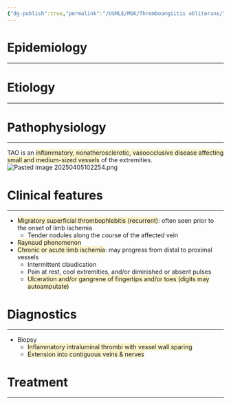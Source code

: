 ```yaml
---
{"dg-publish":true,"permalink":"/USMLE/MSK/Thromboangiitis obliterans/","tags":["t1"]}
---
```


# Epidemiology
---


# Etiology
---


# Pathophysiology
---
TAO is an <span style="background:rgba(240, 200, 0, 0.2)">inflammatory, nonatherosclerotic, vasoocclusive disease affecting small and medium-sized vessels</span> of the extremities.![Pasted image 20250405102254.png](/img/user/appendix/Pasted%20image%2020250405102254.png)

# Clinical features
---
- <span style="background:rgba(240, 200, 0, 0.2)">Migratory superficial thrombophlebitis (recurrent)</span>: often seen prior to the onset of limb ischemia
	- Tender nodules along the course of the affected vein
- <span style="background:rgba(240, 200, 0, 0.2)">Raynaud phenomenon</span>
- <span style="background:rgba(240, 200, 0, 0.2)">Chronic or acute limb ischemia</span>: may progress from distal to proximal vessels 
	- Intermittent claudication 
	- Pain at rest, cool extremities, and/or diminished or absent pulses 
	- <span style="background:rgba(240, 200, 0, 0.2)">Ulceration and/or gangrene of fingertips and/or toes (digits may autoamputate) </span>

# Diagnostics
---
- Biopsy
	- <span style="background:rgba(240, 200, 0, 0.2)">Inflammatory intraluminal thrombi with vessel wall sparing</span>
	- <span style="background:rgba(240, 200, 0, 0.2)">Extension into contiguous veins & nerves</span>

# Treatment
---

